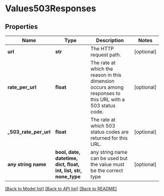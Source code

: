 # Values503Responses


## Properties
Name | Type | Description | Notes
------------ | ------------- | ------------- | -------------
**url** | **str** | The HTTP request path. | [optional] 
**rate_per_url** | **float** | The rate at which the reason in this dimension occurs among responses to this URL with a 503 status code. | [optional] 
**_503_rate_per_url** | **float** | The rate at which 503 status codes are returned for this URL. | [optional] 
**any string name** | **bool, date, datetime, dict, float, int, list, str, none_type** | any string name can be used but the value must be the correct type | [optional]

[[Back to Model list]](../README.md#documentation-for-models) [[Back to API list]](../README.md#documentation-for-api-endpoints) [[Back to README]](../README.md)



